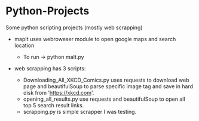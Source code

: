 # Python-Projects
Some python scripting projects (mostly web scrapping)


- mapIt uses webroweser module to open google maps and search location
    - To run -> python maIt.py <location you want to search>

- web scrapping has 3 scripts:
    - Downloading_All_XKCD_Comics.py uses requests to download web page and beautifulSoup to parse specific image tag and save in hard disk from 'https://xkcd.com'.
    - opening_all_results.py use requests and beautifulSoup to open all top 5 search result links.
    - scrapping.py is simple scrapper I was testing.
